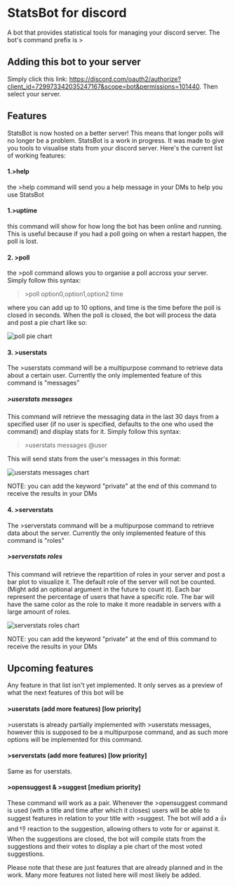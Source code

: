 # StatsBot for discord
A bot that provides statistical tools for managing your discord server. The bot's command prefix is >


## Adding this bot to your server
Simply click this link: https://discord.com/oauth2/authorize?client_id=729973342035247167&scope=bot&permissions=101440. Then select your server. 

## Features
StatsBot is now hosted on a better server! This means that longer polls will no longer be a problem.
StatsBot is a work in progress. It was made to give you tools to visualise stats from your discord server. Here's the current list of working features:

#### 1.\>help
the \>help command will send you a help message in your DMs to help you use StatsBot

#### 1.\>uptime
this command will show for how long the bot has been online and running. This is useful because if you had a poll going on when a restart happen, the poll is lost.

#### 2. \>poll

the \>poll command allows you to organise a poll accross your server. Simply follow this syntax:

>\>poll option0,option1,option2 time

where you can add up to 10 options, and time is the time before the poll is closed in seconds. When the poll is closed, the bot will process the data and post a pie chart like so:

![poll pie chart](https://i.gyazo.com/b01ae62d4a17b3e3144c87b0cea2c8b0.png "poll pie chart")

#### 3. \>userstats

The \>userstats command will be a multipurpose command to retrieve data about a certain user. Currently the only implemented feature of this command is "messages"

#####   \>userstats messages

This command will retrieve the messaging data in the last 30 days from a specified user (if no user is specified, defaults to the one who used the command) and display stats for it. Simply follow this syntax:

>\>userstats messages @user

This will send stats from the user's messages in this format:

![userstats messages chart](https://i.gyazo.com/b3cba4ad4cf01fe73b008bae0a5fdd3e.png "userstats messages stats exemple")

NOTE: you can add the keyword "private" at the end of this command to receive the results in your DMs

#### 4. \>serverstats

The \>serverstats command will be a multipurpose command to retrieve data about the server. Currently the only implemented feature of this command is "roles"

#####   \>serverstats roles

This command will retrieve the repartition of roles in your server and post a bar plot to visualize it. The default role of the server will not be counted. (Might add an optional argument in the future to count it). Each bar represent the percentage of users that have a specific role. The bar will have the same color as the role to make it more readable in servers with a large amount of roles.

![serverstats roles chart](https://i.gyazo.com/0211e49f970f037e6791ba07a2e59594.png "serverstats messages stats exemple")

NOTE: you can add the keyword "private" at the end of this command to receive the results in your DMs

## Upcoming features
Any feature in that list isn't yet implemented. It only serves as a preview of what the next features of this bot will be

#### \>userstats (add more features)    [low priority]
\>userstats is already partially implemented with \>userstats messages, however this is supposed to be a multipurpose command, and as such more options will be implemented for this command. 

#### \>serverstats (add more features)   [low priority]
Same as for userstats.

#### \>opensuggest & \>suggest   [medium priority]
These command will work as a pair. Whenever the \>opensuggest command is used (with a title and time after which it closes) users will be able to suggest features in relation to your title with \>suggest. The bot will add a :+1: and :-1: reaction to the suggestion, allowing others to vote for or against it. When the suggestions are closed, the bot will compile stats from the suggestions and their votes to display a pie chart of the most voted suggestions.

Please note that these are just features that are already planned and in the work. Many more features not listed here will most likely be added.
